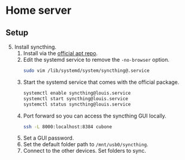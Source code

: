 # Home server

## Setup

5. Install syncthing.
   1. Install via the [official apt repo](https://apt.syncthing.net/).
   2. Edit the systemd service to remove the `-no-browser` option.
      ```sh
      sudo vim /lib/systemd/system/syncthing@.service
      ```
   3. Start the systemd service that comes with the official package.
      ```sh
      systemctl enable syncthing@louis.service
      systemctl start syncthing@louis.service
      systemctl status syncthing@louis.service
      ```
   4. Port forward so you can access the syncthing GUI locally.
      ```sh
      ssh -L 8000:localhost:8384 cubone
      ```
   5. Set a GUI password.
   6. Set the default folder path to `/mnt/usb0/syncthing`.
   7. Connect to the other devices. Set folders to sync.
